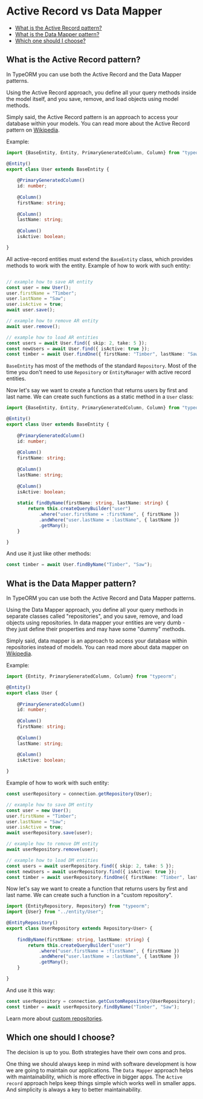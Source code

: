 # Active Record vs Data Mapper

* [What is the Active Record pattern?](#what-is-the-active-record-pattern)
* [What is the Data Mapper pattern?](#what-is-the-data-mapper-pattern)
* [Which one should I choose?](#which-one-should-i-choose) 
 
## What is the Active Record pattern?  
    
In TypeORM you can use both the Active Record and the Data Mapper patterns.       
  
Using the Active Record approach, you define all your query methods inside the model itself, and you save, remove, and load objects using model methods. 

Simply said, the Active Record pattern is an approach to access your database within your models. 
You can read more about the Active Record pattern on [Wikipedia](https://en.wikipedia.org/wiki/Active_record_pattern).

Example:

```typescript
import {BaseEntity, Entity, PrimaryGeneratedColumn, Column} from "typeorm";

@Entity()
export class User extends BaseEntity {
       
    @PrimaryGeneratedColumn()
    id: number;
    
    @Column()
    firstName: string;
    
    @Column() 
    lastName: string;
    
    @Column()
    isActive: boolean;

}
```

All active-record entities must extend the `BaseEntity` class, which provides methods to work with the entity.
Example of how to work with such entity:

```typescript

// example how to save AR entity
const user = new User();
user.firstName = "Timber";
user.lastName = "Saw";
user.isActive = true;
await user.save();

// example how to remove AR entity
await user.remove();

// example how to load AR entities
const users = await User.find({ skip: 2, take: 5 });
const newUsers = await User.find({ isActive: true });
const timber = await User.findOne({ firstName: "Timber", lastName: "Saw" });
```

`BaseEntity` has most of the methods of  the standard `Repository`.
Most of the time you don't need to use `Repository` or `EntityManager` with active record entities.

Now let's say we want to create a function that returns users by first and last name. 
We can create such functions as a static method in a `User` class:

```typescript
import {BaseEntity, Entity, PrimaryGeneratedColumn, Column} from "typeorm";

@Entity()
export class User extends BaseEntity {
       
    @PrimaryGeneratedColumn()
    id: number;
    
    @Column()
    firstName: string;
    
    @Column()
    lastName: string;
    
    @Column()
    isActive: boolean;
    
    static findByName(firstName: string, lastName: string) {
        return this.createQueryBuilder("user")
            .where("user.firstName = :firstName", { firstName })
            .andWhere("user.lastName = :lastName", { lastName })
            .getMany();
    }

}
```

And use it just like other methods:

```typescript
const timber = await User.findByName("Timber", "Saw");
```

## What is the Data Mapper pattern?

In TypeORM you can use both the Active Record and Data Mapper patterns.

Using the Data Mapper approach, you define all your query methods in separate classes called "repositories", 
and you save, remove, and load objects using repositories. 
In data mapper your entities are very dumb - they just define their properties and may have some "dummy" methods.  

Simply said, data mapper is an approach to access your database within repositories instead of models. 
You can read more about data mapper on [Wikipedia](https://en.wikipedia.org/wiki/Data_mapper_pattern).

Example:

```typescript
import {Entity, PrimaryGeneratedColumn, Column} from "typeorm";

@Entity()
export class User {
       
    @PrimaryGeneratedColumn()
    id: number;
    
    @Column()
    firstName: string;
    
    @Column()
    lastName: string;
    
    @Column()
    isActive: boolean;

}
```
Example of how to work with such entity:

```typescript
const userRepository = connection.getRepository(User);

// example how to save DM entity
const user = new User();
user.firstName = "Timber";
user.lastName = "Saw";
user.isActive = true;
await userRepository.save(user);

// example how to remove DM entity
await userRepository.remove(user);

// example how to load DM entities
const users = await userRepository.find({ skip: 2, take: 5 });
const newUsers = await userRepository.find({ isActive: true });
const timber = await userRepository.findOne({ firstName: "Timber", lastName: "Saw" });
```

Now let's say we want to create a function that returns users by first and last name. 
We can create such a function in a "custom repository".

```typescript
import {EntityRepository, Repository} from "typeorm";
import {User} from "../entity/User";

@EntityRepository()
export class UserRepository extends Repository<User> {
       
    findByName(firstName: string, lastName: string) {
        return this.createQueryBuilder("user")
            .where("user.firstName = :firstName", { firstName })
            .andWhere("user.lastName = :lastName", { lastName })
            .getMany();
    }

}
```

And use it this way:

```typescript
const userRepository = connection.getCustomRepository(UserRepository);
const timber = await userRepository.findByName("Timber", "Saw");
```

Learn more about [custom repositories](custom-repository.md).

## Which one should I choose?

The decision is up to you.
Both strategies have their own cons and pros.

One thing we should always keep in mind with software development is how we are going to maintain our applications.
The `Data Mapper` approach helps with maintainability, which is more effective in bigger apps.
The `Active record` approach helps keep things simple which works well in smaller apps.
 And simplicity is always a key to better maintainability.
